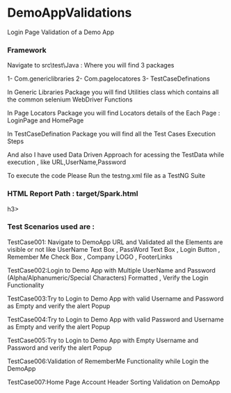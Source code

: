 # DemoAppValidations
Login Page Validation of a Demo App  


<h3>Framework</h3>  


Navigate to src\test\Java : Where you will find 3 packages 


1-	Com.genericlibraries
2-	Com.pagelocatores
3-	TestCaseDefinations



In Generic Libraries Package you will find Utilities class which contains all the common selenium WebDriver Functions 


In Page Locators Package you will find Locators details of the Each Page : LoginPage and HomePage



In TestCaseDefination Package  you will find all the Test Cases Execution Steps 


And also I have used Data Driven Approach for acessing the TestData while execution , like URL,UserName,Password



To execute the code Please Run the testng.xml file as a TestNG Suite



<h3>HTML Report Path : target/Spark.html</h3>h3>



<h3>Test Scenarios used are  :</h3>



TestCase001: Navigate to DemoApp URL and Validated all the Elements are visible or not like UserName Text Box , PassWord Text Box , Login Button , Remember Me Check Box , Company LOGO , FooterLinks



TestCase002:Login to Demo App with Multiple UserName and Password (Alpha/Alphanumeric/Special Characters) Formatted , Verify the Login Functionality



TestCase003:Try to Login to Demo App with valid Username and Password as Empty and verify the alert Popup



TestCase004:Try to Login to Demo App with valid Password and Username as Empty and verify the alert Popup



TestCase005:Try to Login to Demo App with Empty Username and Password and verify the alert Popup



TestCase006:Validation of RememberMe Functionality while Login the DemoApp



TestCase007:Home Page Account Header Sorting Validation on DemoApp
